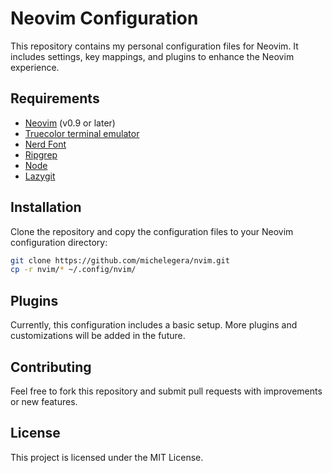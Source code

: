 # Neovim Configuration

This repository contains my personal configuration files for Neovim. It includes settings, key mappings, and plugins to enhance the Neovim experience.

## Requirements

- [Neovim](https://neovim.io/) (v0.9 or later)
- [Truecolor terminal emulator](https://github.com/termstandard/colors?tab=readme-ov-file#terminal-emulators)
- [Nerd Font](https://www.nerdfonts.com/)
- [Ripgrep](https://github.com/BurntSushi/ripgrep)
- [Node](https://nodejs.org/en)
- [Lazygit](https://github.com/jesseduffield/lazygit)

## Installation

Clone the repository and copy the configuration files to your Neovim configuration directory:

```sh
git clone https://github.com/michelegera/nvim.git
cp -r nvim/* ~/.config/nvim/
```

## Plugins

Currently, this configuration includes a basic setup. More plugins and customizations will be added in the future.

## Contributing

Feel free to fork this repository and submit pull requests with improvements or new features.

## License

This project is licensed under the MIT License.
